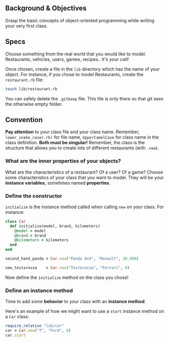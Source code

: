 ## Background & Objectives

Grasp the basic concepts of object-oriented programming while writing your very first class.

## Specs

Choose something from the real world that you would like to model. Restaurants, vehicles, users, games, recipes.. *It's your call!*

Once chosen, create a file in the `lib` directory which has the name of your object.
For instance, if you chose to model Restaurants, create the `restaurant.rb` file:

```bash
touch lib/restaurant.rb
```

You can safely delete the `.gitkeep` file. This file is only there so that git sees the otherwise empty folder. 

## Convention

**Pay attention** to your class file and your class name. Remember, `lower_snake_case(.rb)` for file name,
`UpperCamelCase` for class name in the class definition. **Both must be singular!** Remember, the class is the structure that allows you to create lots of different restaurants (with `.new`).

### What are the inner properties of your objects?

What are the characteristics of a restaurant? Of a user? Of a game?
Choose some characteristics of your class that you want to model. They will be your **instance variables**, sometimes named **properties**.

### Define the constructor

`initialize` is the instance method called when calling `new` on your class. For instance:

```ruby
class Car
  def initialize(model, brand, kilometers)
    @model = model
    @brand = brand
    @kilometers = kilometers
  end
end

second_hand_panda = Car.new("Panda 4x4", "Renault", 30_000)

new_testarossa    = Car.new("Testarossa", "Ferrari", 0)
```

Now define the `initialize` method on the class you chose!

### Define an instance method

Time to add some **behavior** to your class with an **instance method**.

Here's an example of how we might want to use a `start` instance method on a `Car` class:

```ruby
require_relative "lib/car"
car = Car.new("T", "Ford", 0)
car.start
```


